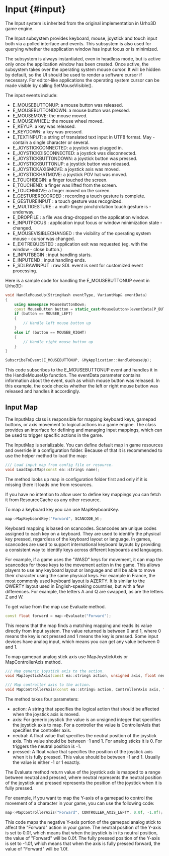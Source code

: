 Input {#input}
========================================

The Input system is inherited from the original implementation in Urho3D game engine.

The Input subsystem provides keyboard, mouse, joystick and touch input both via a polled interface and events. This subsystem is also used for querying whether the application window has input focus or is minimized.

The subsystem is always instantiated, even in headless mode, but is active only once the application window has been created. Once active, the subsystem takes over the operating system mouse cursor. It will be hidden by default, so the UI should be used to render a software cursor if necessary. For editor-like applications the operating system cursor can be made visible by calling SetMouseVisible().

The input events include:

- E_MOUSEBUTTONUP: a mouse button was released.
- E_MOUSEBUTTONDOWN: a mouse button was pressed.
- E_MOUSEMOVE: the mouse moved.
- E_MOUSEWHEEL: the mouse wheel moved.
- E_KEYUP: a key was released.
- E_KEYDOWN: a key was pressed.
- E_TEXTINPUT: a string of translated text input in UTF8 format. May - contain a single character or several.
- E_JOYSTICKCONNECTED: a joystick was plugged in.
- E_JOYSTICKDISCONNECTED: a joystick was disconnected.
- E_JOYSTICKBUTTONDOWN: a joystick button was pressed.
- E_JOYSTICKBUTTONUP: a joystick button was released.
- E_JOYSTICKAXISMOVE: a joystick axis was moved.
- E_JOYSTICKHATMOVE: a joystick POV hat was moved.
- E_TOUCHBEGIN: a finger touched the screen.
- E_TOUCHEND: a finger was lifted from the screen.
- E_TOUCHMOVE: a finger moved on the screen.
- E_GESTURERECORDED : recording a touch gesture is complete.
- E_GESTUREINPUT : a touch gesture was recognized.
- E_MULTIGESTURE : a multi-finger pinch/rotation touch gesture is - underway.
- E_DROPFILE : a file was drag-dropped on the application window.
- E_INPUTFOCUS : application input focus or window minimization state - changed.
- E_MOUSEVISIBLECHANGED : the visibility of the operating system mouse - cursor was changed.
- E_EXITREQUESTED : application exit was requested (eg. with the window - close button.)
- E_INPUTBEGIN : input handling starts.
- E_INPUTEND : input handling ends.
- E_SDLRAWINPUT : raw SDL event is sent for customized event processing.

Here is a sample code for handling the E_MOUSEBUTTONUP event in Urho3D:

```c++
void HandleMouseUp(StringHash eventType, VariantMap& eventData)
{
    using namespace MouseButtonDown;
    const MouseButton button = static_cast<MouseButton>(eventData[P_BUTTON].GetInt());
    if (button == MOUSEB_LEFT)
    {
        // Handle left mouse button up
    }
    else if (button == MOUSEB_RIGHT)
    {
        // Handle right mouse button up
    }
}
```

```c++
SubscribeToEvent(E_MOUSEBUTTONUP, &MyApplication::HandleMouseUp);
```

This code subscribes to the E_MOUSEBUTTONUP event and handles it in the HandleMouseUp function. The eventData parameter contains information about the event, such as which mouse button was released. In this example, the code checks whether the left or right mouse button was released and handles it accordingly.

## Input Map

The InputMap class is responsible for mapping keyboard keys, gamepad buttons, or axis movement to logical actions in a game engine. The class provides an interface for defining and managing input mappings, which can be used to trigger specific actions in the game.

The InputMap is serializable. You can define default map in game resources and override in a configuration folder. Because of that it is recommended to use the helper method to load the map:
```c++
/// Load input map from config file or resource.
void LoadInputMap(const ea::string& name);
```
The method looks up map in configuration folder first and only if it is missing there it loads one from resources.

If you have no intention to allow user to define key mappings you can fetch it from ResourceCache as any other resource.

To map a keyboard key you can use MapKeyboardKey.
```c++
map->MapKeyboardKey("Forward", SCANCODE_W);
```
Keyboard mapping is based on scancodes. Scancodes are unique codes assigned to each key on a keyboard. They are used to identify the physical key pressed, regardless of the keyboard layout or language. In games, scancodes are used to support international keyboard layouts by providing a consistent way to identify keys across different keyboards and languages.

For example, if a game uses the "WASD" keys for movement, it can map the scancodes for those keys to the movement action in the game. This allows players to use any keyboard layout or language and still be able to move their character using the same physical keys. For example in France, the most commonly used keyboard layout is AZERTY. It is similar to the QWERTY layout used in English-speaking countries, but with a few differences. For example, the letters A and Q are swapped, as are the letters Z and W.

To get value from the map use Evaluate method.
```c++
const float forward = map->Evaluate("Forward");
```
This means that the map finds a matching mapping and reads its value directly from Input system. The value returned is between 0 and 1, where 0 means the key is not pressed and 1 means the key is pressed. Some input devices have analog input, which means you can get any value between 0 and 1.

To map gamepad analog stick axis use MapJoystickAxis or MapControllerAxis method.
```c++
/// Map generic joystick axis to the action.
void MapJoystickAxis(const ea::string& action, unsigned axis, float neutral, float pressed);

/// Map controller axis to the action.
void MapControllerAxis(const ea::string& action, ControllerAxis axis, float neutral, float pressed);
```

The method takes four parameters:

- action: A string that specifies the logical action that should be affected when the joystick axis is moved.
- axis: For generic joystick the value is an unsigned integer that specifies the joystick axis to map. For a controller the value is ControllerAxis that specifies the controller axis.
- neutral: A float value that specifies the neutral position of the joystick axis. This value should be between -1 and 1. For analog sticks it is 0. For triggers the neutral position is -1.
- pressed: A float value that specifies the position of the joystick axis when it is fully pressed. This value should be between -1 and 1. Usually the value is either -1 or 1 exactly.

The Evaluate method return value of the joystick axis is mapped to a range between neutral and pressed, where neutral represents the neutral position of the joystick and pressed represents the position of the joystick when it is fully pressed.

For example, if you want to map the Y-axis of a gamepad to control the movement of a character in your game, you can use the following code:
```c++
map->MapControllerAxis("Forward", CONTROLLER_AXIS_LEFTY, 0.0f, -1.0f);
```

This code maps the negative Y-axis portion of the gamepad analog stick to affect the "Forward" action in your game. The neutral position of the Y-axis is set to 0.0f, which means that when the joystick is in its neutral position, the value of "Forward" will be 0.0f. The fully pressed position of the Y-axis is set to -1.0f, which means that when the axis is fully pressed forward, the value of "Forward" will be 1.0f.
